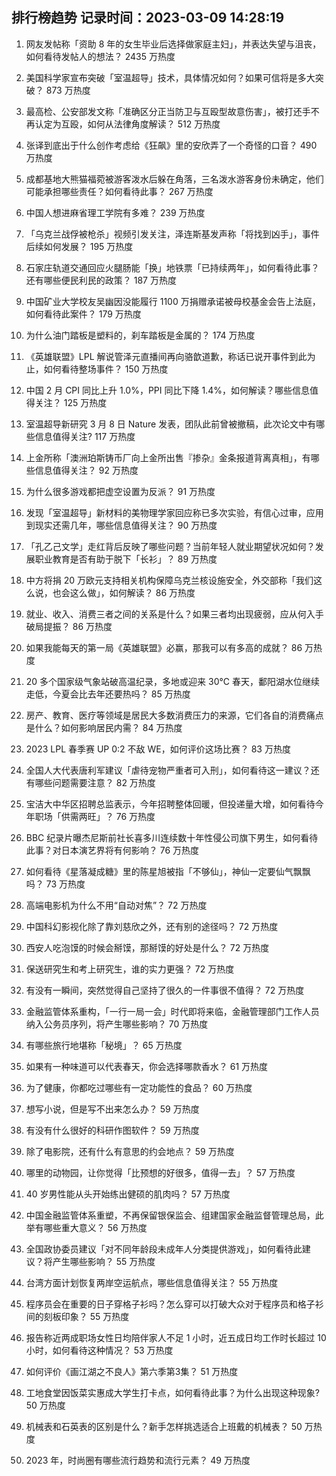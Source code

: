 
## 排行榜趋势 记录时间：2023-03-09 14:28:19
  
  1. 网友发帖称「资助 8 年的女生毕业后选择做家庭主妇」，并表达失望与沮丧，如何看待发帖人的想法？ 2435 万热度
    
  2. 美国科学家宣布突破「室温超导」技术，具体情况如何？如果可信将是多大突破？ 873 万热度
    
  3. 最高检、公安部发文称「准确区分正当防卫与互殴型故意伤害」，被打还手不再认定为互殴，如何从法律角度解读？ 512 万热度
    
  4. 张译到底出于什么创作考虑给《狂飙》里的安欣弄了一个奇怪的口音？ 490 万热度
    
  5. 成都基地大熊猫福菀被游客泼水后躲在角落，三名泼水游客身份未确定，他们可能承担哪些责任？如何看待此事？ 267 万热度
    
  6. 中国人想进麻省理工学院有多难？ 239 万热度
    
  7. 「乌克兰战俘被枪杀」视频引发关注，泽连斯基发声称「将找到凶手」，事件后续如何发展？ 195 万热度
    
  8. 石家庄轨道交通回应火腿肠能「换」地铁票「已持续两年」，如何看待此事？还有哪些便民利民的政策？ 187 万热度
    
  9. 中国矿业大学校友吴幽因没能履行 1100 万捐赠承诺被母校基金会告上法庭，如何看待此案件？ 179 万热度
    
  10. 为什么油门踏板是塑料的，刹车踏板是金属的？ 174 万热度
    
  11. 《英雄联盟》LPL 解说管泽元直播间再向骆歆道歉，称话已说开事件到此为止，如何看待整场事件？ 150 万热度
    
  12. 中国 2 月 CPI 同比上升 1.0%，PPI 同比下降 1.4%，如何解读？哪些信息值得关注？ 125 万热度
    
  13. 室温超导新研究 3 月 8 日 Nature 发表，团队此前曾被撤稿，此次论文中有哪些信息值得关注? 117 万热度
    
  14. 上金所称「澳洲珀斯铸币厂向上金所出售『掺杂』金条报道背离真相」，有哪些信息值得关注？ 92 万热度
    
  15. 为什么很多游戏都把虚空设置为反派？ 91 万热度
    
  16. 发现「室温超导」新材料的美物理学家回应称已多次实验，有信心过审，应用到现实还需几年，哪些信息值得关注？ 90 万热度
    
  17. 「孔乙己文学」走红背后反映了哪些问题？当前年轻人就业期望状况如何？发展职业教育是否有助于脱下「长衫」？ 89 万热度
    
  18. 中方将捐 20 万欧元支持相关机构保障乌克兰核设施安全，外交部称「我们这么说，也会这么做」，如何解读？ 86 万热度
    
  19. 就业、收入、消费三者之间的关系是什么？如果三者均出现疲弱，应从何入手破局提振？ 86 万热度
    
  20. 如果我能每天的第一局《英雄联盟》必赢，那我可以有多高的成就？ 86 万热度
    
  21. 20 多个国家级气象站破高温纪录，多地或迎来 30℃ 春天，鄱阳湖水位继续走低，今夏会比去年还要热吗？ 85 万热度
    
  22. 房产、教育、医疗等领域是居民大多数消费压力的来源，它们各自的消费痛点是什么？如何影响居民内需？ 84 万热度
    
  23. 2023 LPL 春季赛 UP 0:2 不敌 WE，如何评价这场比赛？ 83 万热度
    
  24. 全国人大代表唐利军建议「虐待宠物严重者可入刑」，如何看待这一建议？还有哪些问题需要注意？ 82 万热度
    
  25. 宝洁大中华区招聘总监表示，今年招聘整体回暖，但投递量大增，如何看待今年职场「供需两旺」？ 76 万热度
    
  26. BBC 纪录片曝杰尼斯前社长喜多川连续数十年性侵公司旗下男生，如何看待此事？对日本演艺界将有何影响？ 76 万热度
    
  27. 如何看待《星落凝成糖》里的陈星旭被指「不够仙」，神仙一定要仙气飘飘吗？ 73 万热度
    
  28. 高端电影机为什么不用“自动对焦”？ 72 万热度
    
  29. 中国科幻影视化除了靠刘慈欣之外，还有别的途径吗？ 72 万热度
    
  30. 西安人吃泡馍的时候会掰馍，那掰馍的好处是什么？ 72 万热度
    
  31. 保送研究生和考上研究生，谁的实力更强？ 72 万热度
    
  32. 有没有一瞬间，突然觉得自己坚持了很久的一件事很不值得？ 72 万热度
    
  33. 金融监管体系重构，「一行一局一会」时代即将来临，金融管理部门工作人员纳入公务员序列，将产生哪些影响？ 70 万热度
    
  34. 有哪些旅行地堪称「秘境」？ 65 万热度
    
  35. 如果有一种味道可以代表春天，你会选择哪款香水？ 61 万热度
    
  36. 为了健康，你都吃过哪些有一定功能性的食品？ 60 万热度
    
  37. 想写小说，但是写不出来怎么办？ 59 万热度
    
  38. 有没有什么很好的科研作图软件？ 59 万热度
    
  39. 除了电影院，还有什么有意思的约会地点？ 59 万热度
    
  40. 哪里的动物园，让你觉得「比预想的好很多，值得一去」？ 57 万热度
    
  41. 40 岁男性能从头开始练出健硕的肌肉吗？ 57 万热度
    
  42. 中国金融监管体系重塑，不再保留银保监会、组建国家金融监督管理总局，此举有哪些重大意义？ 56 万热度
    
  43. 全国政协委员建议「对不同年龄段未成年人分类提供游戏」，如何看待此建议？将产生哪些影响？ 55 万热度
    
  44. 台湾方面计划恢复两岸空运航点，哪些信息值得关注？ 55 万热度
    
  45. 程序员会在重要的日子穿格子衫吗？怎么穿可以打破大众对于程序员和格子衫间的刻板印象？ 55 万热度
    
  46. 报告称近两成职场女性日均陪伴家人不足 1 小时，近五成日均工作时长超过 10 小时，如何看待这种情况？ 53 万热度
    
  47. 如何评价《画江湖之不良人》第六季第3集？ 51 万热度
    
  48. 工地食堂因饭菜实惠成大学生打卡点，如何看待此事？为什么出现这种现象? 50 万热度
    
  49. 机械表和石英表的区别是什么？新手怎样挑选适合上班戴的机械表？ 50 万热度
    
  50. 2023 年，时尚圈有哪些流行趋势和流行元素？ 49 万热度
    